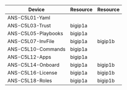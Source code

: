 Device              | Resource| Resource
--------------------|---------|---------
ANS-C5L01-Yaml      |         |
ANS-C5L03-Trust     | bigip1a |
ANS-C5L05-Playbooks | bigip1a |
ANS-C5L07-InvFile   | bigip1a | bigip1b
ANS-C5L10-Commands  | bigip1a |
ANS-C5L12-Apps      | bigip1a |
ANS-C5L14-Onboard   | bigip1a | bigip1b
ANS-C5L16-License   | bigip1a | bigip1b
ANS-C5L18-Roles     | bigip1a | bigip1b
